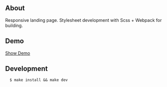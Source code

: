 ## About
  Responsive landing page. Stylesheet development with Scss + Webpack for building.

## Demo
[Show Demo](https://zipofar-project-moon_sea.surge.sh/)

## Development
```
  $ make install && make dev
```
